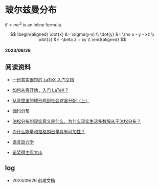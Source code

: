 <head>
    <script src="https://cdn.mathjax.org/mathjax/latest/MathJax.js?config=TeX-AMS-MML_HTMLorMML" type="text/javascript"></script>
    <script type="text/x-mathjax-config">
        MathJax.Hub.Config({
            tex2jax: {
            skipTags: ['script', 'noscript', 'style', 'textarea', 'pre'],
            inlineMath: [['$','$']]
            }
        });
    </script>
</head>

# 玻尔兹曼分布

$E=mc^2$ is an inline formula.

$$
\begin{aligned}
\dot{x} &= \sigma(y-x) \\
\dot{y} &= \rho x - y - xz \\
\dot{z} &= -\beta z + xy \\
\end{aligned}
$$

#### 2023/09/26

## 阅读资料

- [一份其实很短的 LaTeX 入门文档 ](https://liam.page/2014/09/08/latex-introduction/)

- [如何从零开始，入门 LaTeX？](https://www.zhihu.com/question/62943097)

- [从真空里的球形鸡到社会财富分配（上）](https://yufree.cn/cn/2017/07/24/boltzmann-distribution-1/) 

- [伽玛分布](https://zh.wikipedia.org/zh-hans/%E4%BC%BD%E7%8E%9B%E5%88%86%E5%B8%83)

- [泊松分布的现实意义是什么，为什么现实生活多数服从于泊松分布？](https://www.zhihu.com/question/26441147)

- [为什么能量和拉格朗日量具有可加性？](https://zhuanlan.zhihu.com/p/658544699)

- [谣言动力学](https://yufree.cn/cn/2013/03/09/rumor/)

- [诺奖得主侃大山 ](https://yufree.cn/cn/2023/08/07/nobel/)

## log

- 2023/09/26 创建文档
